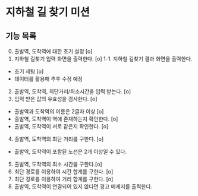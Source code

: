 # 지하철 길 찾기 미션

## 기능 목록
0. 출발역, 도착역에 대한 초기 설정 [o]
1. 지하철 길찾기 입력 화면을 출력한다. [o]
1-1. 지하철 길찾기 결과 화면을 출력한다.
  - 초기 세팅 [o]
  - 데이터를 활용해 추후 수정 예정
2. 출발역, 도착역, 최단거리/최소시간을 입력 받는다. [o]
3. 입력 받은 값의 유효성을 검사한다. [o]
  - 출발역과 도착역의 이름은 2글자 이상 [o]
  - 출발역, 도착역이 역에 존재하는지 확인한다. [o]
  - 출발역, 도착역이 서로 같은지 확인한다. [o]
4. 출발역, 도착역의 최단 거리를 구한다. [o]
  - 출발역, 도착역이 포함된 노선은 2개 이상일 수 있다.
5. 출발역, 도착역의 최소 시간을 구한다.[o]
6. 최단 경로를 이용하여 시간 합계를 구한다. [o]
7. 최단 경로를 이용하여 거리 합계를 구한다. [o]
8. 출발역, 도착역이 연결되어 있지 않다면 경고 메세지를 출력한다.